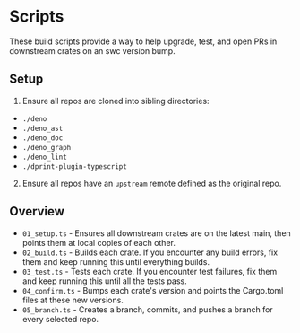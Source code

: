 # Scripts

These build scripts provide a way to help upgrade, test, and open PRs in
downstream crates on an swc version bump.

## Setup

1. Ensure all repos are cloned into sibling directories:

- `./deno`
- `./deno_ast`
- `./deno_doc`
- `./deno_graph`
- `./deno_lint`
- `./dprint-plugin-typescript`

2. Ensure all repos have an `upstream` remote defined as the original repo.

## Overview

- `01_setup.ts` - Ensures all downstream crates are on the latest main, then
  points them at local copies of each other.
- `02_build.ts` - Builds each crate. If you encounter any build errors, fix them
  and keep running this until everything builds.
- `03_test.ts` - Tests each crate. If you encounter test failures, fix them and
  keep running this until all the tests pass.
- `04_confirm.ts` - Bumps each crate's version and points the Cargo.toml files
  at these new versions.
- `05_branch.ts` - Creates a branch, commits, and pushes a branch for every
  selected repo.
